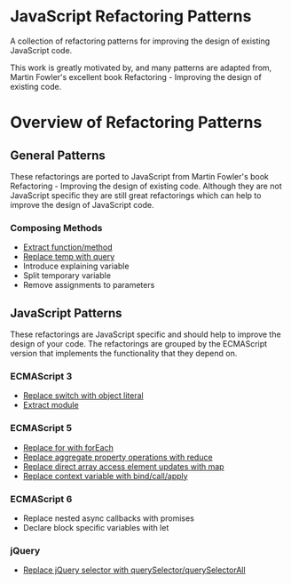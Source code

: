JavaScript Refactoring Patterns
=======================
A collection of refactoring patterns for improving the design of existing JavaScript code.

This work is greatly motivated by, and many patterns are adapted from, Martin Fowler's excellent book Refactoring - Improving the design of existing code.

# Overview of Refactoring Patterns

## General Patterns
These refactorings are ported to JavaScript from Martin Fowler's book Refactoring - Improving the design of existing code.  Although they are not JavaScript specific they are still great refactorings which can help to improve the design of JavaScript code.

### Composing Methods
- [Extract function/method](https://github.com/KarlPurk/javascript-refactoring/blob/master/patterns/general/extract-method.md)
- [Replace temp with query](https://github.com/KarlPurk/javascript-refactoring/blob/master/patterns/general/replace-temp-with-query.md)
- Introduce explaining variable
- Split temporary variable
- Remove assignments to parameters

## JavaScript Patterns
These refactorings are JavaScript specific and should help to improve the design of your code.  The refactorings are grouped by the ECMAScript version that implements the functionality that they depend on.  

### ECMAScript 3
- [Replace switch with object literal](https://github.com/KarlPurk/javascript-refactoring/blob/master/patterns/javascript/replace-switch-with-object-literal.md)
- [Extract module](https://github.com/KarlPurk/javascript-refactoring/blob/master/patterns/javascript/extract-module.md)

### ECMAScript 5
- [Replace for with forEach](https://github.com/KarlPurk/javascript-refactoring/blob/master/patterns/javascript/replace-for-with-foreach.md)
- [Replace aggregate property operations with reduce](https://github.com/KarlPurk/javascript-refactoring/blob/master/patterns/javascript/replace-aggregate-property-operations-with-reduce.md)
- [Replace direct array access element updates with map](https://github.com/KarlPurk/javascript-refactoring/blob/master/patterns/javascript/replace-direct-array-access-element-updates-with-map.md)
- [Replace context variable with bind/call/apply](https://github.com/KarlPurk/javascript-refactoring/blob/master/patterns/javascript/replace-context-variable-with-bind-call-apply.md)

### ECMAScript 6
- Replace nested async callbacks with promises
- Declare block specific variables with let

### jQuery
- [Replace jQuery selector with querySelector/querySelectorAll](https://github.com/KarlPurk/javascript-refactoring/blob/master/patterns/javascript/replace-jquery-selector-with-query-selector.md)
